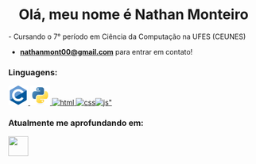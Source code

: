 <h1 align="center">Olá, meu nome é Nathan Monteiro</h1>
- Cursando o 7° período em Ciência da Computação na UFES (CEUNES) 

- **nathanmont00@gmail.com** para entrar em contato!

<p align="left"></p>

  <h3 align="left">Linguagens:</h3>
<p align="left"> 
  
  <a href="https://www.cprogramming.com/" target="_blank" rel="external"> <img src="https://raw.githubusercontent.com/devicons/devicon/master/icons/c/c-original.svg" alt="c" width="40" height="40"/> </a> <a href="https://www.python.org" target="_blank" rel="external"> <img src="https://raw.githubusercontent.com/devicons/devicon/master/icons/python/python-original.svg" alt="python" width="40" height="40"/> </a> <a href="https://html.com" target="_blank" rel="external"><img src="https://cdn.jsdelivr.net/gh/devicons/devicon@latest/icons/html5/html5-original.svg" alt="html" width="40" height="40"/></a><a href="https://www.w3.org/Style/CSS/Overview.en.html" target="_blank" rel="external"> <img src="https://cdn.jsdelivr.net/gh/devicons/devicon@latest/icons/css3/css3-original.svg" alt="css" width="40" height="40"/></a><a href="https://www.javascript.com" target="_blank" rel="external"><img src="https://cdn.jsdelivr.net/gh/devicons/devicon@latest/icons/javascript/javascript-original.svg" alt="js" width="40" height="40"/>"</a>
  
</p>

<p align="left"></p>

  <h3 align="left">Atualmente me aprofundando em:</h3>
<p align="left"> 

<img src="https://cdn.jsdelivr.net/gh/devicons/devicon@latest/icons/laravel/laravel-original.svg" width="40" height="40"/>


          

